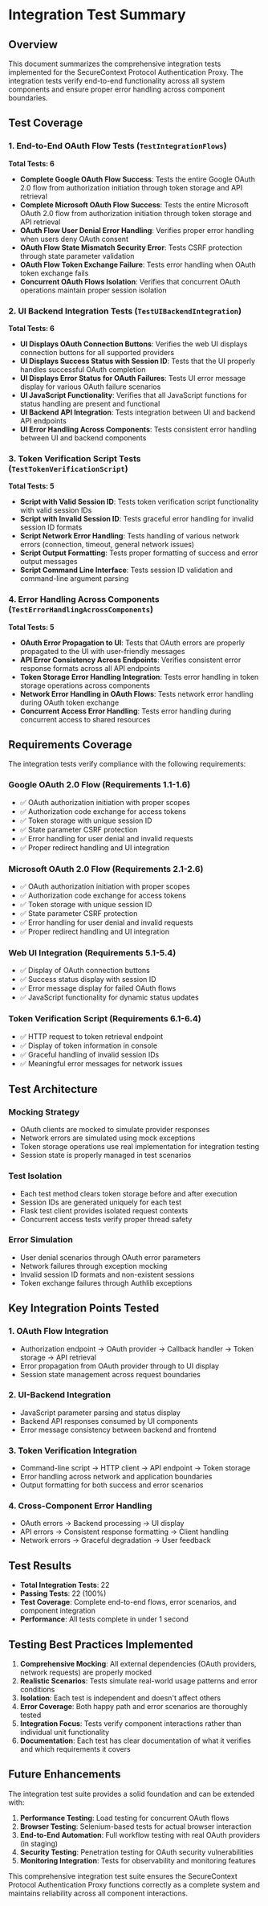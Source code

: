 # Integration Test Summary

## Overview

This document summarizes the comprehensive integration tests implemented for the SecureContext Protocol Authentication Proxy. The integration tests verify end-to-end functionality across all system components and ensure proper error handling across component boundaries.

## Test Coverage

### 1. End-to-End OAuth Flow Tests (`TestIntegrationFlows`)

**Total Tests: 6**

- **Complete Google OAuth Flow Success**: Tests the entire Google OAuth 2.0 flow from authorization initiation through token storage and API retrieval
- **Complete Microsoft OAuth Flow Success**: Tests the entire Microsoft OAuth 2.0 flow from authorization initiation through token storage and API retrieval  
- **OAuth Flow User Denial Error Handling**: Verifies proper error handling when users deny OAuth consent
- **OAuth Flow State Mismatch Security Error**: Tests CSRF protection through state parameter validation
- **OAuth Flow Token Exchange Failure**: Tests error handling when OAuth token exchange fails
- **Concurrent OAuth Flows Isolation**: Verifies that concurrent OAuth operations maintain proper session isolation

### 2. UI Backend Integration Tests (`TestUIBackendIntegration`)

**Total Tests: 6**

- **UI Displays OAuth Connection Buttons**: Verifies the web UI displays connection buttons for all supported providers
- **UI Displays Success Status with Session ID**: Tests that the UI properly handles successful OAuth completion
- **UI Displays Error Status for OAuth Failures**: Tests UI error message display for various OAuth failure scenarios
- **UI JavaScript Functionality**: Verifies that all JavaScript functions for status handling are present and functional
- **UI Backend API Integration**: Tests integration between UI and backend API endpoints
- **UI Error Handling Across Components**: Tests consistent error handling between UI and backend components

### 3. Token Verification Script Tests (`TestTokenVerificationScript`)

**Total Tests: 5**

- **Script with Valid Session ID**: Tests token verification script functionality with valid session IDs
- **Script with Invalid Session ID**: Tests graceful error handling for invalid session ID formats
- **Script Network Error Handling**: Tests handling of various network errors (connection, timeout, general network issues)
- **Script Output Formatting**: Tests proper formatting of success and error output messages
- **Script Command Line Interface**: Tests session ID validation and command-line argument parsing

### 4. Error Handling Across Components (`TestErrorHandlingAcrossComponents`)

**Total Tests: 5**

- **OAuth Error Propagation to UI**: Tests that OAuth errors are properly propagated to the UI with user-friendly messages
- **API Error Consistency Across Endpoints**: Verifies consistent error response formats across all API endpoints
- **Token Storage Error Handling Integration**: Tests error handling in token storage operations across components
- **Network Error Handling in OAuth Flows**: Tests network error handling during OAuth token exchange
- **Concurrent Access Error Handling**: Tests error handling during concurrent access to shared resources

## Requirements Coverage

The integration tests verify compliance with the following requirements:

### Google OAuth 2.0 Flow (Requirements 1.1-1.6)
- ✅ OAuth authorization initiation with proper scopes
- ✅ Authorization code exchange for access tokens
- ✅ Token storage with unique session ID
- ✅ State parameter CSRF protection
- ✅ Error handling for user denial and invalid requests
- ✅ Proper redirect handling and UI integration

### Microsoft OAuth 2.0 Flow (Requirements 2.1-2.6)
- ✅ OAuth authorization initiation with proper scopes
- ✅ Authorization code exchange for access tokens
- ✅ Token storage with unique session ID
- ✅ State parameter CSRF protection
- ✅ Error handling for user denial and invalid requests
- ✅ Proper redirect handling and UI integration

### Web UI Integration (Requirements 5.1-5.4)
- ✅ Display of OAuth connection buttons
- ✅ Success status display with session ID
- ✅ Error message display for failed OAuth flows
- ✅ JavaScript functionality for dynamic status updates

### Token Verification Script (Requirements 6.1-6.4)
- ✅ HTTP request to token retrieval endpoint
- ✅ Display of token information in console
- ✅ Graceful handling of invalid session IDs
- ✅ Meaningful error messages for network issues

## Test Architecture

### Mocking Strategy
- OAuth clients are mocked to simulate provider responses
- Network errors are simulated using mock exceptions
- Token storage operations use real implementation for integration testing
- Session state is properly managed in test scenarios

### Test Isolation
- Each test method clears token storage before and after execution
- Session IDs are generated uniquely for each test
- Flask test client provides isolated request contexts
- Concurrent access tests verify proper thread safety

### Error Simulation
- User denial scenarios through OAuth error parameters
- Network failures through exception mocking
- Invalid session ID formats and non-existent sessions
- Token exchange failures through Authlib exceptions

## Key Integration Points Tested

### 1. OAuth Flow Integration
- Authorization endpoint → OAuth provider → Callback handler → Token storage → API retrieval
- Error propagation from OAuth provider through to UI display
- Session state management across request boundaries

### 2. UI-Backend Integration
- JavaScript parameter parsing and status display
- Backend API responses consumed by UI components
- Error message consistency between backend and frontend

### 3. Token Verification Integration
- Command-line script → HTTP client → API endpoint → Token storage
- Error handling across network and application boundaries
- Output formatting for both success and error scenarios

### 4. Cross-Component Error Handling
- OAuth errors → Backend processing → UI display
- API errors → Consistent response formatting → Client handling
- Network errors → Graceful degradation → User feedback

## Test Results

- **Total Integration Tests**: 22
- **Passing Tests**: 22 (100%)
- **Test Coverage**: Complete end-to-end flows, error scenarios, and component integration
- **Performance**: All tests complete in under 1 second

## Testing Best Practices Implemented

1. **Comprehensive Mocking**: All external dependencies (OAuth providers, network requests) are properly mocked
2. **Realistic Scenarios**: Tests simulate real-world usage patterns and error conditions
3. **Isolation**: Each test is independent and doesn't affect others
4. **Error Coverage**: Both happy path and error scenarios are thoroughly tested
5. **Integration Focus**: Tests verify component interactions rather than individual unit functionality
6. **Documentation**: Each test has clear documentation of what it verifies and which requirements it covers

## Future Enhancements

The integration test suite provides a solid foundation and can be extended with:

1. **Performance Testing**: Load testing for concurrent OAuth flows
2. **Browser Testing**: Selenium-based tests for actual browser interaction
3. **End-to-End Automation**: Full workflow testing with real OAuth providers (in staging)
4. **Security Testing**: Penetration testing for OAuth security vulnerabilities
5. **Monitoring Integration**: Tests for observability and monitoring features

This comprehensive integration test suite ensures the SecureContext Protocol Authentication Proxy functions correctly as a complete system and maintains reliability across all component interactions.